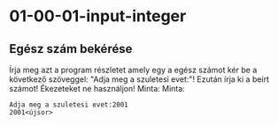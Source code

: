 # 01-00-01-input-integer
## Egész szám bekérése
Írja meg azt a program részletet amely egy a egész számot kér be a következő szöveggel: "Adja meg a szuletesi evet:"! Ezután írja ki a beírt számot!
Ékezeteket ne használjon!
Minta:
Minta:
```
Adja meg a szuletesi evet:2001
2001<újsor>
```



